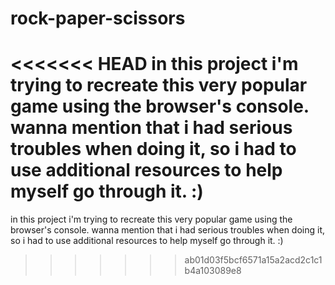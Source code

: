 # rock-paper-scissors
<<<<<<< HEAD
in this project i'm trying to recreate this very popular game using the browser's console. wanna mention that i had serious troubles when doing it, so i had to use additional resources to help myself go through it. :)
=======
in this project i'm trying to recreate this very popular game using the browser's console. wanna mention that i had serious troubles when doing it, so i had to use additional resources to help myself go through it. :)
>>>>>>> ab01d03f5bcf6571a15a2acd2c1c1b4a103089e8
